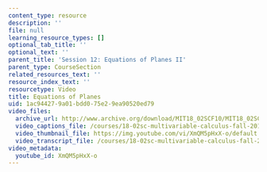 ```yaml
---
content_type: resource
description: ''
file: null
learning_resource_types: []
optional_tab_title: ''
optional_text: ''
parent_title: 'Session 12: Equations of Planes II'
parent_type: CourseSection
related_resources_text: ''
resource_index_text: ''
resourcetype: Video
title: Equations of Planes
uid: 1ac94427-9a01-bdd0-75e2-9ea90520ed79
video_files:
  archive_url: http://www.archive.org/download/MIT18_02SCF10/MIT18_02SCF10Rec_10_300k.mp4
  video_captions_file: /courses/18-02sc-multivariable-calculus-fall-2010/09b6e290fce25206b90f392597cd8f3f_XmQM5pHxX-o.vtt
  video_thumbnail_file: https://img.youtube.com/vi/XmQM5pHxX-o/default.jpg
  video_transcript_file: /courses/18-02sc-multivariable-calculus-fall-2010/512bb95de04979791bef98e11fd2db24_XmQM5pHxX-o.pdf
video_metadata:
  youtube_id: XmQM5pHxX-o
---
```

